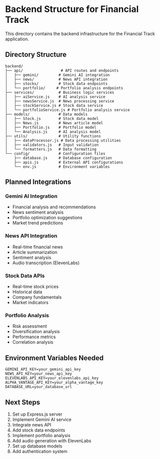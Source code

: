 # Backend Structure for Financial Track

This directory contains the backend infrastructure for the Financial Track application.

## Directory Structure

```
backend/
├── api/                 # API routes and endpoints
│   ├── gemini/         # Gemini AI integration
│   ├── news/           # News API integration
│   ├── stocks/         # Stock data endpoints
│   └── portfolio/     # Portfolio analysis endpoints
├── services/           # Business logic services
│   ├── aiService.js    # AI analysis service
│   ├── newsService.js  # News processing service
│   ├── stockService.js # Stock data service
│   └── portfolioService.js # Portfolio analysis service
├── models/             # Data models
│   ├── Stock.js        # Stock data model
│   ├── News.js         # News article model
│   ├── Portfolio.js    # Portfolio model
│   └── Analysis.js     # AI analysis model
├── utils/              # Utility functions
│   ├── dataProcessor.js # Data processing utilities
│   ├── validators.js   # Input validation
│   └── formatters.js   # Data formatting
└── config/             # Configuration files
    ├── database.js     # Database configuration
    ├── apis.js         # External API configurations
    └── env.js          # Environment variables
```

## Planned Integrations

### Gemini AI Integration
- Financial analysis and recommendations
- News sentiment analysis
- Portfolio optimization suggestions
- Market trend predictions

### News API Integration
- Real-time financial news
- Article summarization
- Sentiment analysis
- Audio transcription (ElevenLabs)

### Stock Data APIs
- Real-time stock prices
- Historical data
- Company fundamentals
- Market indicators

### Portfolio Analysis
- Risk assessment
- Diversification analysis
- Performance metrics
- Correlation analysis

## Environment Variables Needed

```env
GEMINI_API_KEY=your_gemini_api_key
NEWS_API_KEY=your_news_api_key
ELEVENLABS_API_KEY=your_elevenlabs_api_key
ALPHA_VANTAGE_API_KEY=your_alpha_vantage_key
DATABASE_URL=your_database_url
```

## Next Steps

1. Set up Express.js server
2. Implement Gemini AI service
3. Integrate news API
4. Add stock data endpoints
5. Implement portfolio analysis
6. Add audio generation with ElevenLabs
7. Set up database models
8. Add authentication system
